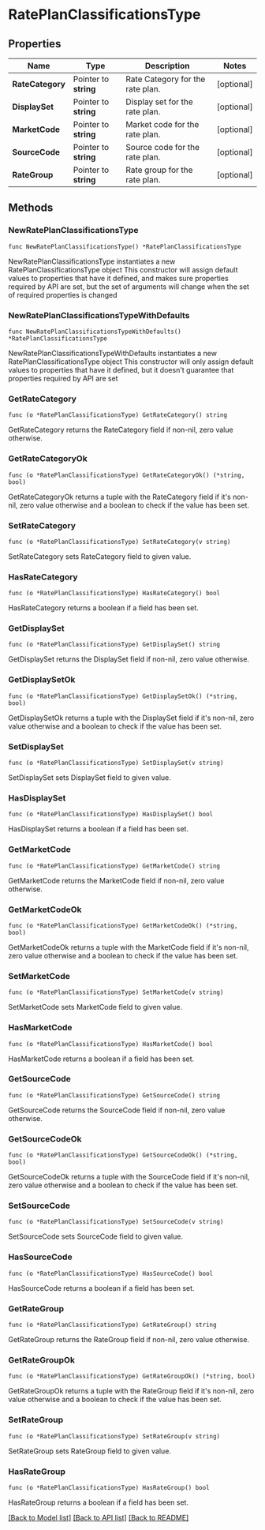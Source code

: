 # RatePlanClassificationsType

## Properties

Name | Type | Description | Notes
------------ | ------------- | ------------- | -------------
**RateCategory** | Pointer to **string** | Rate Category for the rate plan. | [optional] 
**DisplaySet** | Pointer to **string** | Display set for the rate plan. | [optional] 
**MarketCode** | Pointer to **string** | Market code for the rate plan. | [optional] 
**SourceCode** | Pointer to **string** | Source code for the rate plan. | [optional] 
**RateGroup** | Pointer to **string** | Rate group for the rate plan. | [optional] 

## Methods

### NewRatePlanClassificationsType

`func NewRatePlanClassificationsType() *RatePlanClassificationsType`

NewRatePlanClassificationsType instantiates a new RatePlanClassificationsType object
This constructor will assign default values to properties that have it defined,
and makes sure properties required by API are set, but the set of arguments
will change when the set of required properties is changed

### NewRatePlanClassificationsTypeWithDefaults

`func NewRatePlanClassificationsTypeWithDefaults() *RatePlanClassificationsType`

NewRatePlanClassificationsTypeWithDefaults instantiates a new RatePlanClassificationsType object
This constructor will only assign default values to properties that have it defined,
but it doesn't guarantee that properties required by API are set

### GetRateCategory

`func (o *RatePlanClassificationsType) GetRateCategory() string`

GetRateCategory returns the RateCategory field if non-nil, zero value otherwise.

### GetRateCategoryOk

`func (o *RatePlanClassificationsType) GetRateCategoryOk() (*string, bool)`

GetRateCategoryOk returns a tuple with the RateCategory field if it's non-nil, zero value otherwise
and a boolean to check if the value has been set.

### SetRateCategory

`func (o *RatePlanClassificationsType) SetRateCategory(v string)`

SetRateCategory sets RateCategory field to given value.

### HasRateCategory

`func (o *RatePlanClassificationsType) HasRateCategory() bool`

HasRateCategory returns a boolean if a field has been set.

### GetDisplaySet

`func (o *RatePlanClassificationsType) GetDisplaySet() string`

GetDisplaySet returns the DisplaySet field if non-nil, zero value otherwise.

### GetDisplaySetOk

`func (o *RatePlanClassificationsType) GetDisplaySetOk() (*string, bool)`

GetDisplaySetOk returns a tuple with the DisplaySet field if it's non-nil, zero value otherwise
and a boolean to check if the value has been set.

### SetDisplaySet

`func (o *RatePlanClassificationsType) SetDisplaySet(v string)`

SetDisplaySet sets DisplaySet field to given value.

### HasDisplaySet

`func (o *RatePlanClassificationsType) HasDisplaySet() bool`

HasDisplaySet returns a boolean if a field has been set.

### GetMarketCode

`func (o *RatePlanClassificationsType) GetMarketCode() string`

GetMarketCode returns the MarketCode field if non-nil, zero value otherwise.

### GetMarketCodeOk

`func (o *RatePlanClassificationsType) GetMarketCodeOk() (*string, bool)`

GetMarketCodeOk returns a tuple with the MarketCode field if it's non-nil, zero value otherwise
and a boolean to check if the value has been set.

### SetMarketCode

`func (o *RatePlanClassificationsType) SetMarketCode(v string)`

SetMarketCode sets MarketCode field to given value.

### HasMarketCode

`func (o *RatePlanClassificationsType) HasMarketCode() bool`

HasMarketCode returns a boolean if a field has been set.

### GetSourceCode

`func (o *RatePlanClassificationsType) GetSourceCode() string`

GetSourceCode returns the SourceCode field if non-nil, zero value otherwise.

### GetSourceCodeOk

`func (o *RatePlanClassificationsType) GetSourceCodeOk() (*string, bool)`

GetSourceCodeOk returns a tuple with the SourceCode field if it's non-nil, zero value otherwise
and a boolean to check if the value has been set.

### SetSourceCode

`func (o *RatePlanClassificationsType) SetSourceCode(v string)`

SetSourceCode sets SourceCode field to given value.

### HasSourceCode

`func (o *RatePlanClassificationsType) HasSourceCode() bool`

HasSourceCode returns a boolean if a field has been set.

### GetRateGroup

`func (o *RatePlanClassificationsType) GetRateGroup() string`

GetRateGroup returns the RateGroup field if non-nil, zero value otherwise.

### GetRateGroupOk

`func (o *RatePlanClassificationsType) GetRateGroupOk() (*string, bool)`

GetRateGroupOk returns a tuple with the RateGroup field if it's non-nil, zero value otherwise
and a boolean to check if the value has been set.

### SetRateGroup

`func (o *RatePlanClassificationsType) SetRateGroup(v string)`

SetRateGroup sets RateGroup field to given value.

### HasRateGroup

`func (o *RatePlanClassificationsType) HasRateGroup() bool`

HasRateGroup returns a boolean if a field has been set.


[[Back to Model list]](../README.md#documentation-for-models) [[Back to API list]](../README.md#documentation-for-api-endpoints) [[Back to README]](../README.md)


